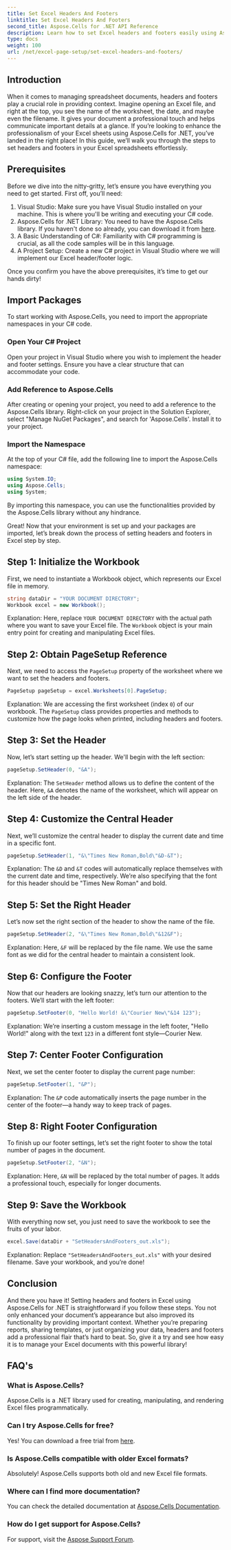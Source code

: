 ```yaml
---
title: Set Excel Headers And Footers
linktitle: Set Excel Headers And Footers
second_title: Aspose.Cells for .NET API Reference
description: Learn how to set Excel headers and footers easily using Aspose.Cells for .NET with our step-by-step guide. Perfect for professional documents.
type: docs
weight: 100
url: /net/excel-page-setup/set-excel-headers-and-footers/
---
```

## Introduction

When it comes to managing spreadsheet documents, headers and footers play a crucial role in providing context. Imagine opening an Excel file, and right at the top, you see the name of the worksheet, the date, and maybe even the filename. It gives your document a professional touch and helps communicate important details at a glance. If you’re looking to enhance the professionalism of your Excel sheets using Aspose.Cells for .NET, you’ve landed in the right place! In this guide, we’ll walk you through the steps to set headers and footers in your Excel spreadsheets effortlessly. 

## Prerequisites

Before we dive into the nitty-gritty, let’s ensure you have everything you need to get started. First off, you’ll need:

1. Visual Studio: Make sure you have Visual Studio installed on your machine. This is where you'll be writing and executing your C# code.
2. Aspose.Cells for .NET Library: You need to have the Aspose.Cells library. If you haven't done so already, you can download it from [here](https://releases.aspose.com/cells/net/).
3. A Basic Understanding of C#: Familiarity with C# programming is crucial, as all the code samples will be in this language.
4. A Project Setup: Create a new C# project in Visual Studio where we will implement our Excel header/footer logic.

Once you confirm you have the above prerequisites, it’s time to get our hands dirty!

## Import Packages

To start working with Aspose.Cells, you need to import the appropriate namespaces in your C# code.

### Open Your C# Project

Open your project in Visual Studio where you wish to implement the header and footer settings. Ensure you have a clear structure that can accommodate your code.

### Add Reference to Aspose.Cells

After creating or opening your project, you need to add a reference to the Aspose.Cells library. Right-click on your project in the Solution Explorer, select "Manage NuGet Packages", and search for 'Aspose.Cells'. Install it to your project.

### Import the Namespace

At the top of your C# file, add the following line to import the Aspose.Cells namespace:

```csharp
using System.IO;
using Aspose.Cells;
using System;
```

By importing this namespace, you can use the functionalities provided by the Aspose.Cells library without any hindrance.

Great! Now that your environment is set up and your packages are imported, let’s break down the process of setting headers and footers in Excel step by step.

## Step 1: Initialize the Workbook

First, we need to instantiate a Workbook object, which represents our Excel file in memory.

```csharp
string dataDir = "YOUR DOCUMENT DIRECTORY";
Workbook excel = new Workbook();
```

Explanation: Here, replace `YOUR DOCUMENT DIRECTORY` with the actual path where you want to save your Excel file. The `Workbook` object is your main entry point for creating and manipulating Excel files.

## Step 2: Obtain PageSetup Reference

Next, we need to access the `PageSetup` property of the worksheet where we want to set the headers and footers.

```csharp
PageSetup pageSetup = excel.Worksheets[0].PageSetup;
```

Explanation: We are accessing the first worksheet (index `0`) of our workbook. The `PageSetup` class provides properties and methods to customize how the page looks when printed, including headers and footers.

## Step 3: Set the Header

Now, let’s start setting up the header. We'll begin with the left section:

```csharp
pageSetup.SetHeader(0, "&A");
```

Explanation: The `SetHeader` method allows us to define the content of the header. Here, `&A` denotes the name of the worksheet, which will appear on the left side of the header.

## Step 4: Customize the Central Header

Next, we’ll customize the central header to display the current date and time in a specific font.

```csharp
pageSetup.SetHeader(1, "&\"Times New Roman,Bold\"&D-&T");
```

Explanation: The `&D` and `&T` codes will automatically replace themselves with the current date and time, respectively. We’re also specifying that the font for this header should be "Times New Roman" and bold.

## Step 5: Set the Right Header

Let’s now set the right section of the header to show the name of the file.

```csharp
pageSetup.SetHeader(2, "&\"Times New Roman,Bold\"&12&F");
```

Explanation: Here, `&F` will be replaced by the file name. We use the same font as we did for the central header to maintain a consistent look.

## Step 6: Configure the Footer

Now that our headers are looking snazzy, let’s turn our attention to the footers. We’ll start with the left footer:

```csharp
pageSetup.SetFooter(0, "Hello World! &\"Courier New\"&14 123");
```

Explanation: We’re inserting a custom message in the left footer, "Hello World!" along with the text `123` in a different font style—Courier New.

## Step 7: Center Footer Configuration

Next, we set the center footer to display the current page number:

```csharp
pageSetup.SetFooter(1, "&P");
```

Explanation: The `&P` code automatically inserts the page number in the center of the footer—a handy way to keep track of pages.

## Step 8: Right Footer Configuration

To finish up our footer settings, let’s set the right footer to show the total number of pages in the document.

```csharp
pageSetup.SetFooter(2, "&N");
```

Explanation: Here, `&N` will be replaced by the total number of pages. It adds a professional touch, especially for longer documents.

## Step 9: Save the Workbook

With everything now set, you just need to save the workbook to see the fruits of your labor.

```csharp
excel.Save(dataDir + "SetHeadersAndFooters_out.xls");
```

Explanation: Replace `"SetHeadersAndFooters_out.xls"` with your desired filename. Save your workbook, and you’re done!

## Conclusion

And there you have it! Setting headers and footers in Excel using Aspose.Cells for .NET is straightforward if you follow these steps. You not only enhanced your document’s appearance but also improved its functionality by providing important context. Whether you’re preparing reports, sharing templates, or just organizing your data, headers and footers add a professional flair that’s hard to beat. So, give it a try and see how easy it is to manage your Excel documents with this powerful library!

## FAQ's

### What is Aspose.Cells?
Aspose.Cells is a .NET library used for creating, manipulating, and rendering Excel files programmatically.

### Can I try Aspose.Cells for free?
Yes! You can download a free trial from [here](https://releases.aspose.com/).

### Is Aspose.Cells compatible with older Excel formats?
Absolutely! Aspose.Cells supports both old and new Excel file formats.

### Where can I find more documentation?
You can check the detailed documentation at [Aspose.Cells Documentation](https://reference.aspose.com/cells/net/).

### How do I get support for Aspose.Cells?
For support, visit the [Aspose Support Forum](https://forum.aspose.com/c/cells/9).
